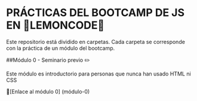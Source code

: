 # PRÁCTICAS DEL BOOTCAMP DE JS EN :lemon:LEMONCODE:lemon:

Este repositorio está dividido en carpetas. Cada carpeta se corresponde con la práctica de un módulo del bootcamp.

##Módulo 0 - Seminario previo :pencil2:

Este módulo es introductorio para personas que nunca han usado HTML ni CSS

:file_folder:[Enlace al módulo 0] (módulo-0)
